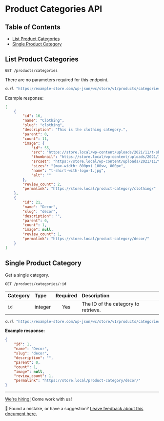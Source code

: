 # Product Categories API <!-- omit in toc -->

## Table of Contents <!-- omit in toc -->

-   [List Product Categories](#list-product-categories)
-   [Single Product Category](#single-product-category)

## List Product Categories

```http
GET /products/categories
```

There are no parameters required for this endpoint.

```sh
curl "https://example-store.com/wp-json/wc/store/v1/products/categories"
```

Example response:

```json
[
	{
		"id": 16,
		"name": "Clothing",
		"slug": "clothing",
		"description": "This is the clothing category.",
		"parent": 0,
		"count": 11,
		"image": {
			"id": 55,
			"src": "https://store.local/wp-content/uploads/2021/11/t-shirt-with-logo-1.jpg",
			"thumbnail": "https://store.local/wp-content/uploads/2021/11/t-shirt-with-logo-1-324x324.jpg",
			"srcset": "https://store.local/wp-content/uploads/2021/11/t-shirt-with-logo-1.jpg 800w, https://store.local/wp-content/uploads/2021/11/t-shirt-with-logo-1-324x324.jpg 324w, https://store.local/wp-content/uploads/2021/11/t-shirt-with-logo-1-100x100.jpg 100w, https://store.local/wp-content/uploads/2021/11/t-shirt-with-logo-1-416x416.jpg 416w, https://store.local/wp-content/uploads/2021/11/t-shirt-with-logo-1-300x300.jpg 300w, https://store.local/wp-content/uploads/2021/11/t-shirt-with-logo-1-150x150.jpg 150w, https://store.local/wp-content/uploads/2021/11/t-shirt-with-logo-1-768x768.jpg 768w",
			"sizes": "(max-width: 800px) 100vw, 800px",
			"name": "t-shirt-with-logo-1.jpg",
			"alt": ""
		},
		"review_count": 2,
		"permalink": "https://store.local/product-category/clothing/"
	},
	{
		"id": 21,
		"name": "Decor",
		"slug": "decor",
		"description": "",
		"parent": 0,
		"count": 1,
		"image": null,
		"review_count": 1,
		"permalink": "https://store.local/product-category/decor/"
	}
]
```

## Single Product Category

Get a single category.

```http
GET /products/categories/:id
```

| Category | Type    | Required | Description                         |
| :------- | :------ | :------: | :---------------------------------- |
| `id`     | integer |   Yes    | The ID of the category to retrieve. |

```sh
curl "https://example-store.com/wp-json/wc/store/v1/products/categories/1"
```

**Example response:**

```json
{
	"id": 1,
	"name": "Decor",
	"slug": "decor",
	"description": "",
	"parent": 0,
	"count": 1,
	"image": null,
	"review_count": 1,
	"permalink": "https://store.local/product-category/decor/"
}
```

<!-- FEEDBACK -->

---

[We're hiring!](https://woocommerce.com/careers/) Come work with us!

🐞 Found a mistake, or have a suggestion? [Leave feedback about this document here.](https://github.com/woocommerce/woocommerce-blocks/issues/new?assignees=&labels=type%3A+documentation&template=--doc-feedback.md&title=Feedback%20on%20./src/StoreApi/docs/product-categories.md)

<!-- /FEEDBACK -->

